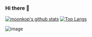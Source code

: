 ### Hi there 👋

[![moonkop's github stats](https://github-readme-stats.vercel.app/api?username=moonkop&show_icons=true&theme=buefy&count_private=true)](https://github.com/anuraghazra/github-readme-stats)
[![Top Langs](https:///api/tgithub-readme-stats.vercel.appop-langs/?username=moonkop&hide=c)](https://github.com/anuraghazra/github-readme-stats)

![image](https://github.com/saadeghi/saadeghi/blob/master/dino.gif)

